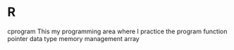 # R
cprogram
This my programming area where I practice the program
function
pointer
data type
memory management
array
